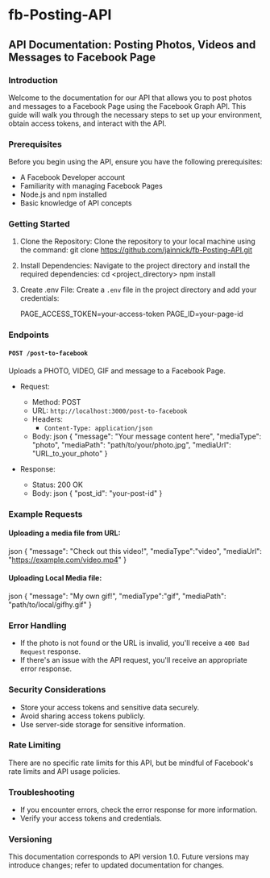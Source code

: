 # fb-Posting-API
## API Documentation: Posting Photos, Videos and Messages to Facebook Page

### Introduction

Welcome to the documentation for our API that allows you to post photos and messages to a Facebook Page using the Facebook Graph API. This guide will walk you through the necessary steps to set up your environment, obtain access tokens, and interact with the API.

### Prerequisites

Before you begin using the API, ensure you have the following prerequisites:

- A Facebook Developer account
- Familiarity with managing Facebook Pages
- Node.js and npm installed
- Basic knowledge of API concepts

### Getting Started

1. Clone the Repository:
   Clone the repository to your local machine using the command:
   git clone <https://github.com/jainnick/fb-Posting-API.git>
  
2. Install Dependencies:
   Navigate to the project directory and install the required dependencies:
   cd <project_directory>
   npm install

3. Create .env File:
   Create a `.env` file in the project directory and add your credentials:
   
   PAGE_ACCESS_TOKEN=your-access-token
   PAGE_ID=your-page-id
   

### Endpoints

#### `POST /post-to-facebook`

Uploads a PHOTO, VIDEO, GIF and message to a Facebook Page.

- Request:
  - Method: POST
  - URL: `http://localhost:3000/post-to-facebook`
  - Headers:
    - `Content-Type: application/json`
  - Body:
    json
    {
  "message": "Your message content here",
  "mediaType": "photo",
  "mediaPath": "path/to/your/photo.jpg",
  "mediaUrl": "URL_to_your_photo"
}
    
- Response:
  - Status: 200 OK
  - Body:
    json
    {
      "post_id": "your-post-id"
    }
    
### Example Requests

#### Uploading a media file from URL:

json
{
  "message": "Check out this video!",
  "mediaType":"video",
  "mediaUrl": "https://example.com/video.mp4"
}

#### Uploading Local Media file:

json
{
  "message": "My own gif!",
  "mediaType":"gif",
  "mediaPath": "path/to/local/gifhy.gif"
}

### Error Handling

- If the photo is not found or the URL is invalid, you'll receive a `400 Bad Request` response.
- If there's an issue with the API request, you'll receive an appropriate error response.

### Security Considerations

- Store your access tokens and sensitive data securely.
- Avoid sharing access tokens publicly.
- Use server-side storage for sensitive information.

### Rate Limiting

There are no specific rate limits for this API, but be mindful of Facebook's rate limits and API usage policies.

### Troubleshooting

- If you encounter errors, check the error response for more information.
- Verify your access tokens and credentials.

### Versioning

This documentation corresponds to API version 1.0. Future versions may introduce changes; refer to updated documentation for changes.

